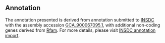 

Annotation
----------

The annotation presented is derived from annotation submitted to
[INSDC](http://www.insdc.org) with the assembly accession
[GCA\_900067095.1](http://www.ebi.ac.uk/ena/data/view/GCA_900067095.1),
with additional non-coding genes derived from
[Rfam](http://rfam.xfam.org/). For more details, please visit [INSDC
annotation
import](http://ensemblgenomes.org/info/data/insdc_annotation).
